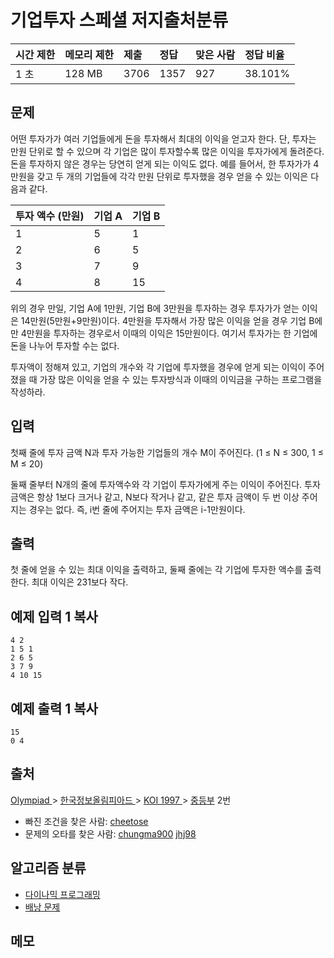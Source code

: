 # 기업투자 스페셜 저지출처분류

| 시간 제한 | 메모리 제한 | 제출 | 정답 | 맞은 사람 | 정답 비율 |
| :-------- | :---------- | :--- | :--- | :-------- | :-------- |
| 1 초      | 128 MB      | 3706 | 1357 | 927       | 38.101%   |

## 문제

어떤 투자가가 여러 기업들에게 돈을 투자해서 최대의 이익을 얻고자 한다. 단, 투자는 만원 단위로 할 수 있으며 각 기업은 많이 투자할수록 많은 이익을 투자가에게 돌려준다. 돈을 투자하지 않은 경우는 당연히 얻게 되는 이익도 없다. 예를 들어서, 한 투자가가 4만원을 갖고 두 개의 기업들에 각각 만원 단위로 투자했을 경우 얻을 수 있는 이익은 다음과 같다.

| 투자 액수 (만원) | 기업 A | 기업 B |
| :--------------- | :----- | :----- |
| 1                | 5      | 1      |
| 2                | 6      | 5      |
| 3                | 7      | 9      |
| 4                | 8      | 15     |

위의 경우 만일, 기업 A에 1만원, 기업 B에 3만원을 투자하는 경우 투자가가 얻는 이익은 14만원(5만원+9만원)이다. 4만원을 투자해서 가장 많은 이익을 얻을 경우 기업 B에만 4만원을 투자하는 경우로서 이때의 이익은 15만원이다. 여기서 투자가는 한 기업에 돈을 나누어 투자할 수는 없다.

투자액이 정해져 있고, 기업의 개수와 각 기업에 투자했을 경우에 얻게 되는 이익이 주어졌을 때 가장 많은 이익을 얻을 수 있는 투자방식과 이때의 이익금을 구하는 프로그램을 작성하라.

## 입력

첫째 줄에 투자 금액 N과 투자 가능한 기업들의 개수 M이 주어진다. (1 ≤ N ≤ 300, 1 ≤ M ≤ 20)

둘째 줄부터 N개의 줄에 투자액수와 각 기업이 투자가에게 주는 이익이 주어진다. 투자 금액은 항상 1보다 크거나 같고, N보다 작거나 같고, 같은 투자 금액이 두 번 이상 주어지는 경우는 없다. 즉, i번 줄에 주어지는 투자 금액은 i-1만원이다.

## 출력

첫 줄에 얻을 수 있는 최대 이익을 출력하고, 둘째 줄에는 각 기업에 투자한 액수를 출력한다. 최대 이익은 231보다 작다.

## 예제 입력 1 복사

```
4 2
1 5 1
2 6 5
3 7 9
4 10 15
```

## 예제 출력 1 복사

```
15
0 4
```

## 출처

[Olympiad ](https://www.acmicpc.net/category/2)> [한국정보올림피아드 ](https://www.acmicpc.net/category/55)> [KOI 1997 ](https://www.acmicpc.net/category/81)> [중등부](https://www.acmicpc.net/category/detail/401) 2번

- 빠진 조건을 찾은 사람: [cheetose](https://www.acmicpc.net/user/cheetose)
- 문제의 오타를 찾은 사람: [chungma900](https://www.acmicpc.net/user/chungma900) [jhj98](https://www.acmicpc.net/user/jhj98)

## 알고리즘 분류

- [다이나믹 프로그래밍](https://www.acmicpc.net/problem/tag/25)
- [배낭 문제](https://www.acmicpc.net/problem/tag/148)

## 메모